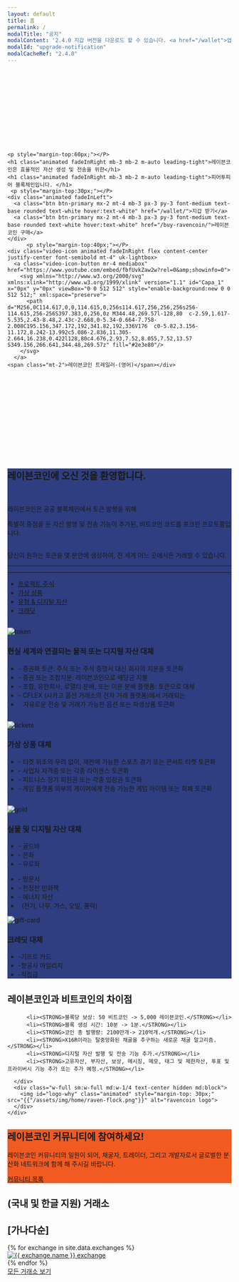 ```yaml
---
layout: default
title: 홈
permalink: /
modalTitle: "공지"
modalContent: '2.4.0 지갑 버전을 다운로드 할 수 있습니다. <a href="/wallet">업그레이드를 위해 여기를 클릭해 주시길 바랍니다.</a>'
modalId: "upgrade-notification"
modalCacheRef: "2.4.0"
---
```


<link href="/assets/vendors/mediabox/mediabox.css" rel="stylesheet">
<style>
  .banner {
    background: url("/assets/img/home/gplaypattern.png");
    padding: 12em 0 13em;
    animation: animatedBackground 15s linear infinite;
    -moz-animation: animatedBackground 15s linear infinite;
    -webkit-animation: animatedBackground 15s linear infinite;
    -ms-animation: animatedBackground 15s linear infinite;
    -o-animation: animatedBackground 15s linear infinite;
  }
  .banner h1 {
    max-width: 800px;
  }
  .banner .btn {
    min-width: 150px;
  }
  .video-icon .video-icon-button {
    height: 40px;
  }
  .video-icon svg {
    width: 40px;
    height: 40px;
  }
  .section-intro {
    background-color: #2e3e80;
  }
  .section-intro h3 {
    font-family: 'Lato';
  }
  .section-intro hr {
    border-color: #4c60b1;
  }
  .section-cta {
    background: #f15b22;
  }
  .section-cta .btn:hover {
    background: #fff;
    color: #000;
  }
  .section-exchange .wrapper {
    max-width: 800px;
  }

@keyframes animatedBackground {
0% { background-position: 0 0; }
100% { background-position: -188px 0; }
}
@-moz-keyframes animatedBackground {
0% { background-position: 0 0; }
100% { background-position: -188px 0; }
}
@-webkit-keyframes animatedBackground {
0% { background-position: 0 0; }
100% { background-position: -188px 0; }
}
@-ms-keyframes animatedBackground {
0% { background-position: 0 0; }
100% { background-position: -188px 0; }
}
</style>

<div class="banner text-center">
  <div class="wrapper">


    <p style="margin-top:60px;"></P>
    <h1 class="animated fadeInRight mb-3 mb-2 m-auto leading-tight">레이븐코인은 효율적인 자산 생성 및 전송을 위한</h1>
    <h1 class="animated fadeInRight mb-3 mb-2 m-auto leading-tight">피어투피어 블록체인입니다. </h1>
     <p style="margin-top:30px;"></P>
    <div class="animated fadeInLeft">
      <a class="btn btn-primary mx-2 mt-4 mb-3 px-3 py-3 font-medium text-base rounded text-white hover:text-white" href="/wallet/">지갑 받기</a>
      <a class="btn btn-primary mx-2 mt-4 mb-3 px-3 py-3 font-medium text-base rounded text-white hover:text-white" href="/buy-ravencoin/">레이븐코인 구매</a>
    </div>
          <p style="margin-top:40px;"></P>
    <div class="video-icon animated fadeInRight flex content-center justify-center font-semibold mt-4" uk-lightbox>
      <a class="video-icon-button mr-4 mediabox" href="https://www.youtube.com/embed/fbfUvkZaw2w?rel=0&amp;showinfo=0">
        <svg xmlns="http://www.w3.org/2000/svg" xmlns:xlink="http://www.w3.org/1999/xlink" version="1.1" id="Capa_1" x="0px" y="0px" viewBox="0 0 512 512" style="enable-background:new 0 0 512 512;" xml:space="preserve">
          <path d="M256,0C114.617,0,0,114.615,0,256s114.617,256,256,256s256-114.615,256-256S397.383,0,256,0z M344.48,269.57l-128,80  c-2.59,1.617-5.535,2.43-8.48,2.43c-2.668,0-5.34-0.664-7.758-2.008C195.156,347.172,192,341.82,192,336V176  c0-5.82,3.156-11.172,8.242-13.992c5.086-2.836,11.305-2.664,16.238,0.422l128,80c4.676,2.93,7.52,8.055,7.52,13.57  S349.156,266.641,344.48,269.57z" fill="#2e3e80"/>
        </svg>
      </a>
    <span class="mt-2">레이븐코인 트레일러-(영어)</span></div>
  </div>
</div>
<div class="section-intro text-white py-20">
  <div class="wrapper">
    <div class="text-center m-auto" style="max-width: 900px;">
      <h2 class="text-white">레이븐코인에 오신 것을 환영합니다.</h2>
    <p style="margin-top:50px;"></P>
      <p style="max-width: 900px;" class="m-auto">레이븐코인은 공공 블록체인에서 토큰 발행을 위해 </p>
  <p class="mt-"></p>
        <p style="max-width: 900px;" class="m-auto">특별히 중점을 둔 자산 발행 및 전송 기능이 추가된, 비트코인 코드를 포크한 프로토콜입니다.  </p>
        <p style="margin-top:30px;"></P>
      <p class="mt-5">당신이 원하는 토큰을 몇 분안에 생성하여, 전 세계 어느 곳에서든 거래할 수 있습니다.</p>
      <hr class="border-b pt-6"/>
    </div>
    <hr class="my-8"/>
    <ul class="nav nav-tabs list-reset">
      <li class="active"><a href="#tab-1">프로젝트 주식</a></li>
      <li class="tab-2"><a href="#tab-2">가상 상품</a></li>
      <li class="tab-3"><a href="#tab-3">유형 &amp; 디지털 자산</a></li>
      <li class="tab-4"><a href="#tab-4">크레딧 </a></li>
    </ul>
    <div class="tab-content">
      <div id="tab-1" class="tab-pane active">
        <div class="flex flex-wrap">
          <div class="w-full md:w-1/3 lg:w-1/4 text-center">
            <img class="animated mb-4" id="tab-token" style="max-width: 150px;margin-top: 15px;" src="{{"/assets/img/svg/token.svg"}}" alt="token"/>
          </div>
          <div class="sm:w-full md:w-2/3 lg:w-3/4">
           <h3 class="text-white">현실 세계와 연결되는 물적 또는 디지털 자산 대체 </h3>
            <ul class="list-reset">
              <li>- 증권화 토큰:  주식 또는 주식 증명서 대신 회사의 지분을 토큰화</li>
              <li>- 증권 또는 조합지분: 레이븐코인으로 배당금 지불</li>
              <li>- 조합, 유한회사, 로열티 분배, 또는 이윤 분배 플랫폼: 토큰으로 대체</li>
              <li>- CFLEX (시카고 옵션 거래소의 전자 거래 플랫폼)에서 거래되는</li>
              <li> &nbsp;&nbsp; 자유로운 전송 및 거래가 가능한 옵션 또는 파생상품 토큰화</li>
              </ul>
            </div>
          </div>
        </div>
      <div id="tab-2" class="tab-pane">
        <div class="flex flex-wrap">
          <div class="w-full md:w-1/3 lg:w-1/4 text-center">
            <img class="animated mb-4" id="tab-tickets" style="max-width: 150px;margin-top: 15px;" src="{{"/assets/img/svg/tickets.svg"}}" alt="tickets"/>
          </div>
          <div class="sm:w-full md:w-2/3 lg:w-3/4">
            <h3 class="text-white">가상 상품 대체</h3>
            <ul class="list-reset">
              <li>- 티켓 위조의 우려 없이, 재판매 가능한 스포츠 경기 또는 콘서트 티켓 토큰화</li>
              <li>- 사업자 자격증 또는 각종 라이센스 토큰화</li>
              <li>- 피트니스 정기 회원권 또는 각종 입장권 토큰화</li>
              <li>- 게임 플랫폼 외부의 게이머에게 전송 가능한 게임 아이템 또는 화폐 토큰화</li>
            </ul>
          </div>
        </div>
      </div>
      <div id="tab-3" class="tab-pane">
        <div class="flex flex-wrap">
          <div class="w-full md:w-1/3 lg:w-1/4 text-center">
            <img class="animated mb-4" id="tab-gold" style="max-width: 150px;margin-top: 15px;" src="{{"/assets/img/svg/gold.svg"}}" alt="gold"/>
          </div>
          <div class="sm:w-full md:w-2/3 lg:w-3/4">
            <h3 class="text-white">실물 및 디지털 자산 대체</h3>
            <div class="flex flex-wrap">
              <ul class="list-reset w-full sm:w-1/2 md:w-1/3">
                <li>- 골드바</li>
                <li>- 은화</li>
                <li>- 유로화</li>
              </ul>
              <ul class="list-reset w-full sm:w-1/2 md:w-1/3">
                <li>- 땅문서</li>
                <li>- 한정판 만화책</li>
                <li>- 에너지 자산 </li>
                <li> &nbsp;&nbsp;(전기, 나무, 가스, 오일, 풍력)</li>
              </ul>
            </div>
          </div>
        </div>
      </div>
      <div id="tab-4" class="tab-pane">
        <div class="flex flex-wrap">
          <div class="w-full md:w-1/3 lg:w-1/4 text-center">
            <img class="animated mb-4" id="tab-gift-card" style="max-width: 150px;" src="{{"/assets/img/svg/gift-card.svg"}}" alt="gift-card"/>
          </div>
          <div class="sm:w-full md:w-2/3 lg:w-3/4">
            <h3 class="text-white">크레딧 대체</h3>
            <ul class="list-reset">
              <li>-기프트 카드</li>
              <li>-항공사 마일리지</li>
              <li>-적립급</li>
            </ul>
          </div>
        </div>
      </div>
    </div>
  </div>
</div>
<div class="section-why bg-grey-lighter py-24">
  <div class="wrapper">
    <div class="flex flex-wrap">
      <div class="w-full sm:w-full md:w-3/4">
        <h2>레이븐코인과 비트코인의 차이점</h2>

          <li><STRONG>블록당 보상: 50 비트코인 -> 5,000 레이븐코인.</STRONG></li>
          <li><STRONG>블록 생성 시간: 10분 -> 1분.</STRONG></li>
          <li><STRONG>코인 총 발행량: 2100만개-> 210억개.</STRONG></li>
          <li><STRONG>X16R이라는 탈중앙화된 채굴을 추구하는 새로운 채굴 알고리즘.</STRONG></li>
          <li><STRONG>디지털 자산 발행 및 전송 기능 추가.</STRONG></li>
          <li><STRONG>고유자산, 부자산, 보상, 메시징, 메모, 태그 및 제한자산, 투표 및 프라이버시 기능 추가 또는 추가 예정.</STRONG></li>

      </div>
      <div class="w-full sm:w-full md:w-1/4 text-center hidden md:block">
        <img id="logo-why" class="animated" style="margin-top: 30px;" src="{{"/assets/img/home/raven-flock.png"}}" alt="ravencoin logo">
      </div>
    </div>
  </div>
</div>
<div class="section-cta py-10">
  <div class="flex flex-wrap wrapper">
    <div class="w-full sm:w-1/2 md:w-3/4">
      <h2 class="text-white font-medium mb-3">레이븐코인 커뮤니티에 참여하세요!</h2>
      <p class="text-white">레이븐코인 커뮤니티의 일원이 되어, 채굴자, 트레이더, 그리고 개발자로서 글로벌한 분산화 네트워크에 함께 해 주시길 바랍니다.</p>
    </div>
    <div class="w-full sm:w-1/2 md:w-1/4 text-left sm:text-center">
      <a class="btn btn-primary mx-2 mt-5 mb-3 px-4 py-3 font-normal text-base rounded text-white border-white border-solid border-2 hover:text-black" href="/community">커뮤니티 목록</a>
    </div>
  </div>

</div>
</div>
</div>
<div class="section-exchange pt-25 pb-24 bg-grey-lighter text-center">
  <h2 class="font-small font-bold">(국내 및 한글 지원) 거래소   <h2 class="font-small"> [가나다순]</h2>
  <div class="wrapper mt-8 m-auto">
    <div class="flex flex-wrap">
      {% for exchange in site.data.exchanges %}
      <div class="mb-6 px-2 sm:w-1/2 md:w-1/3">
        <div class="bg-grey-lighter max-w-sm rounded overflow-hidden shadow-md hover:by-grey">
          <a class="block px-6 py-4" href="{{ exchange.url }}" target="_blank" rel="nofollow"><img src="{{ exchange.logo }}" alt="{{ exchange.name }} exchange"/></a>
        </div>
      </div>
      {% endfor %}
        </div>
      <div class="text-center">
        <a class="btn btn-primary d-block mx-2 mt-4 mb-3 px-3 py-3 font-medium text-base rounded text-white hover:text-white" href="/buy-ravencoin/">모든 거래소 보기</a>

  </div>



</div>

<script src="/assets/vendors/mediabox/mediabox.js"></script>
<script>
  MediaBox('.mediabox');
</script>
<script type="text/javascript">
  window.addEventListener("load", function() {

    /* Tabs */

    var myTabs = document.querySelectorAll("ul.nav-tabs > li");
    function myTabClicks(tabClickEvent) {
      for (var i = 0; i < myTabs.length; i++) {
        myTabs[i].classList.remove("active");
      }
      var clickedTab = tabClickEvent.currentTarget;
      clickedTab.classList.add("active");
      tabClickEvent.preventDefault();
      var myContentPanes = document.querySelectorAll(".tab-pane");
      for (i = 0; i < myContentPanes.length; i++) {
        myContentPanes[i].classList.remove("active");
      }
      var anchorReference = tabClickEvent.target;
      var activePaneId = anchorReference.getAttribute("href");
      var activePane = document.querySelector(activePaneId);
      activePane.classList.add("active");
    }
    for (i = 0; i < myTabs.length; i++) {
      myTabs[i].addEventListener("click", myTabClicks)
    }

    /* Waypoints */

    const targets = ['tab-token', 'tab-tickets', 'tab-gold', 'tab-gift-card', 'logo-why'];
    targets.forEach(function(target) {
      var el = document.getElementById(target);
      var waypoint = new Waypoint({
        element: el,
        handler: function(direction) {
          if(target === 'logo-why') {
            el.classList.add('fadeInRight')
          } else {
            el.classList.add('fadeInLeft')
          }
        },
        offset: '100%'
      })
    })
  });
</script>
